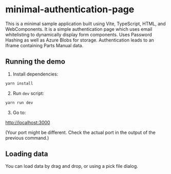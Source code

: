 # minimal-authentication-page

This is a minimal sample application built using Vite, TypeScript, HTML, and
WebComponents. It is a simple authentication page which uses email whitelisting to
dynamically display form components. Uses Password Hashing as well as Azure Blobs
for storage. Authentication leads to an Iframe containing Parts Manual data.

## Running the demo

1. Install dependencies:

```bash
yarn install
```

2. Run `dev` script:

```bash
yarn run dev
```

3. Go to:

[http://localhost:3000](http://localhost:3000)

(Your port might be different.
Check the actual port in the output of the previous command.)

## Loading data

You can load data by drag and drop, or using a pick file dialog.
